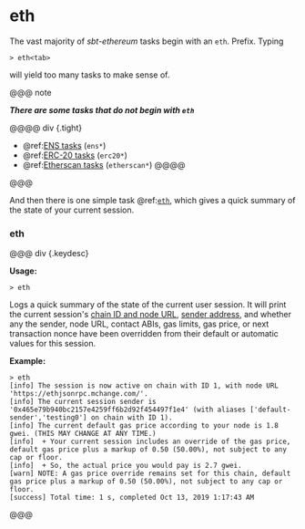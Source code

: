 # eth

The vast majority of _sbt-ethereum_ tasks begin with an `eth`. Prefix. Typing
```
> eth<tab>
```
will yield too many tasks to make sense of.

@@@ note

_**There are some tasks that do not begin with `eth`**_

@@@@ div {.tight}
 * @ref:[ENS tasks](../ens.md) (`ens*`)
 * @ref:[ERC-20 tasks](../erc20.md) (`erc20*`)
 * @ref:[Etherscan tasks](../etherscan.md) (`etherscan*`)
@@@@

@@@

And then there is one simple task @ref:[`eth`](#eth), which gives a quick summary of the state of your current session.

### eth

@@@ div {.keydesc}

**Usage:**
```
> eth
```

Logs a quick summary of the state of the current user session. It will print the current session's [chain ID and node URL](node/index.md), [sender address](address/sender.md), and whether
any the sender, node URL, contact ABIs, gas limits, gas price, or next transaction nonce have been overridden from their default or automatic values
for this session.

**Example:**
```
> eth
[info] The session is now active on chain with ID 1, with node URL 'https://ethjsonrpc.mchange.com/'.
[info] The current session sender is '0x465e79b940bc2157e4259ff6b2d92f454497f1e4' (with aliases ['default-sender','testing0'] on chain with ID 1).
[info] The current default gas price according to your node is 1.8 gwei. (THIS MAY CHANGE AT ANY TIME.)
[info]  + Your current session includes an override of the gas price, default gas price plus a markup of 0.50 (50.00%), not subject to any cap or floor.
[info]  + So, the actual price you would pay is 2.7 gwei.
[warn] NOTE: A gas price override remains set for this chain, default gas price plus a markup of 0.50 (50.00%), not subject to any cap or floor.
[success] Total time: 1 s, completed Oct 13, 2019 1:17:43 AM
```

@@@